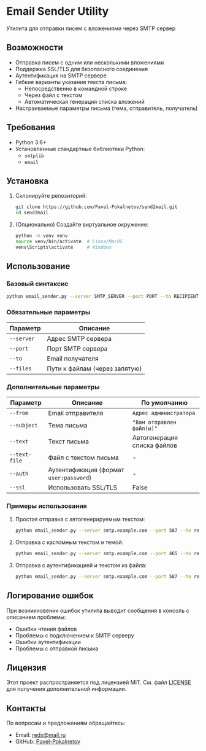 
# Email Sender Utility

Утилита для отправки писем с вложениями через SMTP сервер

## Возможности

- Отправка писем с одним или несколькими вложениями
- Поддержка SSL/TLS для безопасного соединения
- Аутентификация на SMTP сервере
- Гибкие варианты указания текста письма:
  - Непосредственно в командной строке
  - Через файл с текстом
  - Автоматическая генерация списка вложений
- Настраиваемые параметры письма (тема, отправитель, получатель)

## Требования

- Python 3.6+
- Установленные стандартные библиотеки Python:
  - `smtplib`
  - `email`

## Установка

1. Склонируйте репозиторий:
   ```bash
   git clone https://github.com/Pavel-Pokalnetov/send2mail.git
   cd send2mail
   ```

2. (Опционально) Создайте виртуальное окружение:
   ```bash
   python -m venv venv
   source venv/bin/activate  # Linux/MacOS
   venv\Scripts\activate     # Windows
   ```

## Использование

### Базовый синтаксис

```bash
python email_sender.py --server SMTP_SERVER --port PORT --to RECIPIENT --files FILE1,FILE2 [OPTIONS]
```

### Обязательные параметры

| Параметр  | Описание                  |
|-----------|---------------------------|
| `--server`| Адрес SMTP сервера        |
| `--port`  | Порт SMTP сервера         |
| `--to`    | Email получателя          |
| `--files` | Пути к файлам (через запятую) |

### Дополнительные параметры

| Параметр      | Описание                                  | По умолчанию                     |
|---------------|-------------------------------------------|-----------------------------------|
| `--from`      | Email отправителя                         | `Адрес администратора`             |
| `--subject`   | Тема письма                               | `"Вам отправлен файл(ы)"`         |
| `--text`      | Текст письма                              | Автогенерация списка файлов       |
| `--text-file` | Файл с текстом письма                     | -                                 |
| `--auth`      | Аутентификация (формат `user:password`)   | -                                 |
| `--ssl`       | Использовать SSL/TLS                      | False                             |

### Примеры использования

1. Простая отправка с автогенерируемым текстом:
   ```bash
   python email_sender.py --server smtp.example.com --port 587 --to recipient@example.com --files file1.pdf,file2.jpg
   ```

2. Отправка с кастомным текстом и темой:
   ```bash
   python email_sender.py --server smtp.example.com --port 465 --to recipient@example.com --files data.xlsx --subject "Ваши данные" --text "Привет, вот запрошенные данные." --ssl
   ```

3. Отправка с аутентификацией и текстом из файла:
   ```bash
   python email_sender.py --server smtp.example.com --port 587 --to recipient@example.com --files report.pdf --text-file message.txt --auth user:password
   ```

## Логирование ошибок

При возникновении ошибок утилита выводит сообщения в консоль с описанием проблемы:

- Ошибки чтения файлов
- Проблемы с подключением к SMTP серверу
- Ошибки аутентификации
- Проблемы с отправкой письма

## Лицензия

Этот проект распространяется под лицензией MIT. См. файл [LICENSE](/license.md) для получения дополнительной информации.

## Контакты

По вопросам и предложениям обращайтесь:
- Email: redx@mail.ru
- GitHub: [Pavel-Pokalnetov](https://github.com/Pavel-Pokalnetov)
